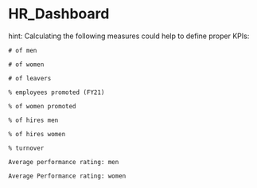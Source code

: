 # HR_Dashboard

hint: Calculating the following measures could help to define proper KPIs:

    # of men
    
    # of women
    
    # of leavers
    
    % employees promoted (FY21)
    
    % of women promoted
    
    % of hires men
    
    % of hires women
    
    % turnover
    
    Average performance rating: men
    
    Average Performance rating: women
